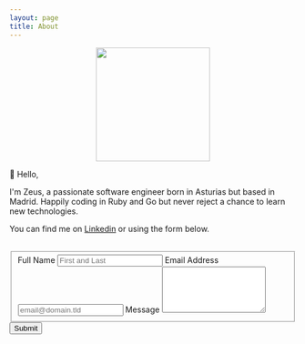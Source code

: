 ```yaml
---
layout: page
title: About
---
```


<p align="center">
  <img width="200" height="200" src="assets/about.png">
</p>

👋 Hello,

I'm Zeus, a passionate software engineer born in Asturias but based in Madrid. Happily coding in Ruby and Go but never reject a chance to learn new technologies.

You can find me on [Linkedin](https://www.linkedin.com/in/zeus-perez/) or using the form below.


<br/>
<form id="fs-frm" name="simple-contact-form" accept-charset="utf-8" action="https://formspree.io/f/mrgraglb" method="post">
  <fieldset id="fs-frm-inputs">
    <label for="full-name">Full Name</label>
    <input type="text" name="name" id="full-name" placeholder="First and Last" required="">
    <label for="email-address">Email Address</label>
    <input type="email" name="_replyto" id="email-address" placeholder="email@domain.tld" required="">
    <label for="message">Message</label>
    <textarea rows="5" name="message" id="message" required=""></textarea>
    <input type="hidden" name="_subject" id="email-subject" value="Contact Form Submission">
  </fieldset>
  <input type="submit" value="Submit">
</form>
